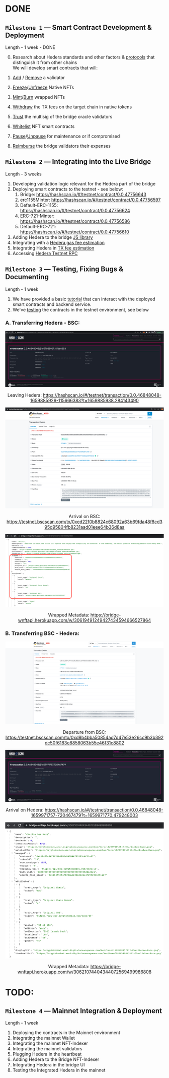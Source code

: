 
# DONE

## `Milestone 1` — Smart Contract Development & Deployment

Length - 1 week - DONE

0. Research about Hedera standards and other factors & [protocols](https://docs.hedera.com/guides/core-concepts/smart-contracts/supported-erc-token-standards) that distinguish it from other chains<br/>
We will develop smart contracts that will:

1. [Add](https://github.com/XP-NETWORK/XP.network-HECO-Migration/blob/f474704150da557f931e011026d0c033b391bd7a/dist/Minter.d.ts#L221-L223) / [Remove](https://github.com/XP-NETWORK/XP.network-HECO-Migration/blob/f474704150da557f931e011026d0c033b391bd7a/dist/Minter.d.ts#L227-L229) a validator
2. [Freeze](https://github.com/XP-NETWORK/XP.network-HECO-Migration/blob/f474704150da557f931e011026d0c033b391bd7a/dist/Minter.d.ts#L164)/[Unfreeze](https://github.com/XP-NETWORK/XP.network-HECO-Migration/blob/dist/dist/Minter.d.ts#L239-L244) Native NFTs
3. [Mint](https://github.com/XP-NETWORK/XP.network-HECO-Migration/blob/dist/dist/Minter.d.ts#L186-L188)/[Burn](https://github.com/XP-NETWORK/XP.network-HECO-Migration/blob/dist/dist/Minter.d.ts#L257-L259) wrapped NFTs
4. [Withdraw](https://github.com/XP-NETWORK/XP.network-HECO-Migration/blob/dist/dist/Minter.d.ts#L198-L200) the TX fees on the target chain in native tokens
5. [Trust](https://github.com/XP-NETWORK/web3-contracts/blob/erc1155/contracts/Minter.sol#L86-L119) the multisig of the bridge oracle validators
6. [Whitelist](https://github.com/XP-NETWORK/XP.network-HECO-Migration/blob/dist/dist/Minter.d.ts#L333-L335) NFT smart contracts
7. [Pause](https://github.com/XP-NETWORK/XP.network-HECO-Migration/blob/dist/dist/Minter.d.ts#L224-L226)/[Unpause](https://github.com/XP-NETWORK/XP.network-HECO-Migration/blob/dist/dist/Minter.d.ts#L245-L247) for maintenance or if compromised
8. [Reimburse](https://github.com/XP-NETWORK/XP.network-HECO-Migration/blob/dist/dist/Minter.d.ts#L201-L203) the bridge validators their expenses

## `Milestone 2` — Integrating into the Live Bridge
Length - 3 weeks

1. Developing validation logic relevant for the Hedera part of the bridge
2. Deploying smart contracts to the testnet - see below:
   1. Bridge: https://hashscan.io/#/testnet/contract/0.0.47756643
   2. erc1155Minter: https://hashscan.io/#/testnet/contract/0.0.47756597
   3. Default-ERC-1155: https://hashscan.io/#/testnet/contract/0.0.47756624
   4. ERC-721-Minter: https://hashscan.io/#/testnet/contract/0.0.47756586
   5. Default-ERC-721: https://hashscan.io/#/testnet/contract/0.0.47756610
3. Adding Hedera to the bridge [JS library](https://github.com/XP-NETWORK/xpjs/search?q=hedera)
4. Integrating with a [Hedera gas fee estimation](https://github.com/XP-NETWORK/xpjs/blob/baa6255425a037f3865ff49e694d6e48a08399f7/src/helpers/web3.ts#L93-L95)
5. Integrating Hedera in [TX fee estimation](https://github.com/XP-NETWORK/xpjs/blob/secretjs/src/consts.ts#L397-L404)
6. Accessing [Hedera Testnet RPC](https://github.com/XP-NETWORK/xpjs/blob/baa6255425a037f3865ff49e694d6e48a08399f7/src/factory/factories.ts#L258)


## `Milestone 3` — Testing, Fixing Bugs & Documenting
Length - 1 week 

1. We have provided a basic [tutorial](https://github.com/XP-NETWORK/testing-hedera) that can interact with the deployed smart contracts and backend service.
2. We've [testing](#a-transferring-hedera---bsc) the contracts in the testnet environment, see below

### A. Transferring Hedera - BSC:

<center>

![1](/assets/1.png)

Leaving Hedera: https://hashscan.io/#/testnet/transaction/0.0.46848048-1659885929-115666383?t=1659885938.284143490

</center>

<center>

![2](/assets/2.png)

Arrival on BSC: https://testnet.bscscan.com/tx/0xed22f0b8824c68092a63b69fda48f8cd395d95804fb8231aad01eee64b36d8aa

</center>

<center>

![3](/assets/3.png)

Wrapped Metadata: https://bridge-wnftapi.herokuapp.com/w/30619491249427434594666527864

</center>

### B. Transferring BSC - Hedera:

<center>

![4](/assets/4.png)

Departure from BSC: https://testnet.bscscan.com/tx/0xd8b4bba50854ad7d47e53e26cc9b3b392dc50f6183e8858063b55e46f31c8802

</center>

<center>

![5](/assets/5.png)

Arrival on Hedera: https://hashscan.io/#/testnet/transaction/0.0.46848048-1659971757-720467479?t=1659971770.479248003

</center>

<center>

![6](/assets/6.png)

Wrapped Metadata: https://bridge-wnftapi.herokuapp.com/w/30621074404344072569499986808

</center>

# TODO:

## `Milestone 4` — Mainnet Integration & Deployment
Length - 1 week 

1. Deploying the contracts in the Mainnet environment
2. Integrating the mainnet Wallet
3. Integrating the mainnet NFT-Indexer
4. Integrating the mainnet validators
5. Plugging Hedera in the heartbeat
6. Adding Hedera to the Bridge NFT-Indexer
7. Integrating Hedera in the bridge UI
8. Testing the Integrated Hedera in the mainnet